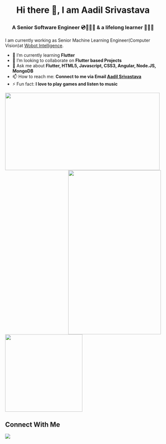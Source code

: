 <!--
**aadil-srivastava01/aadil-srivastava01** is a ✨ _special_ ✨ repository because its `README.md` (this file) appears on your GitHub profile.

Here are some ideas to get you started:

- 🔭 I’m currently working on ...
- 🌱 I’m currently learning ...
- 👯 I’m looking to collaborate on ...
- 🤔 I’m looking for help with ...
- 💬 Ask me about ...
- 📫 How to reach me: ...
- 😄 Pronouns: ...
- ⚡ Fun fact: ...
-->
# <p align="center"> Hi there 👋, I am Aadil Srivastava </p>
</hr>

### <p align="center"> A Senior Software Engineer 💿🧑🏻‍🔧 & a lifelong learner 🧑🏻‍🏫 </p>

I am currently working as Senior Machine Learning Engineer(Computer Vision)at [Wobot Intelligence](https://wobot.ai/). 



- 🌱 I’m currently learning <b> Flutter </b>
- 👯 I’m looking to collaborate on <b> Flutter based Projects </b>
- 💬 Ask me about <b>Flutter, HTML5, Javascript, CSS3, Angular, Node.JS, MongoDB</b>
- 📫 How to reach me: <b>Connect to me via Email [Aadil Srivastava](mailto:aadil.srivastava01@gmail.com.com?subject=[GitHub]%20Source%20Han%20Sans)</b>
- ⚡ Fun fact: <b> I love to play games and listen to music </b>

<p>
    <img height=250 width = 500 src="https://github-readme-stats.vercel.app/api?username=aadil-srivastava01&show_icons=true&theme=midnight-purple">
   <img height = 530 width= 300 align = right src = "https://user-images.githubusercontent.com/50004633/134461687-7281df45-15a4-47dd-8df4-15a2319d2001.gif">
  
</p>
<img height=250 src="https://github-readme-stats.vercel.app/api/top-langs/?username=aadil-srivastava01&show_icons=true&theme=radical"/>

## Connect With Me

<a href="https://www.linkedin.com/in/aman-srivastava-973297199/"><img src="https://img.icons8.com/fluent/48/000000/linkedin.png"/></a>

